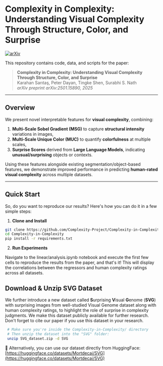 # Complexity in Complexity: Understanding Visual Complexity Through Structure, Color, and Surprise

[![arXiv](https://img.shields.io/badge/arXiv-2501.15890-B31B1B.svg)](https://arxiv.org/abs/2501.15890)

This repository contains code, data, and scripts for the paper:

> **Complexity in Complexity: Understanding Visual Complexity Through Structure, Color, and Surprise**  
> Karahan Sarıtaş, Peter Dayan, Tingke Shen, Surabhi S. Nath  
> *arXiv preprint arXiv:2501.15890, 2025*

---

## Overview

We present novel interpretable features for **visual complexity**, combining:

1. **Multi-Scale Sobel Gradient (MSG)** to capture **structural intensity** variations in images,  
2. **Multi-Scale Unique Color (MUC)** to quantify **colorfulness** at multiple scales,  
3. **Surprise Scores** derived from **Large Language Models**, indicating **unusual/surprising** objects or contexts.

Using these features alongside existing segmentation/object-based features, we demonstrate improved performance in predicting **human-rated visual complexity** across multiple datasets. 



---

## Quick Start

So, do you want to reproduce our results? Here's how you can do it in a few simple steps:
1. **Clone and Install**

```bash
git clone https://github.com/Complexity-Project/Complexity-in-Complexity.git
cd Complexity-in-Complexity
pip install -r requirements.txt
```

2. **Run Experiments**

Navigate to the linear/analysis.ipynb notebook and execute the first few cells to reproduce the results from the paper, and that's it! This will display the correlations between the regressors and human complexity ratings across all datasets. 







## Download & Unzip SVG Dataset

We further introduce a new dataset called **S**urprising **V**isual **G**enome (**SVG**) with surprising images from well-studied Visual Genome dataset along with human complexity ratings, to highlight the role of surprise in complexity judgments. We make this dataset publicly available for further research. Don't forget to cite our paper if you use this dataset in your research.

   ```bash
    # Make sure you're inside the Complexity-in-Complexity/ directory
    # Then unzip the dataset into the "SVG" folder:
    unzip SVG_dataset.zip -d SVG
   ```

🤗 Alternatively, you can use our dataset directly from HuggingFace: [https://huggingface.co/datasets/Mortdecai/SVG](https://huggingface.co/datasets/Mortdecai/SVG)
